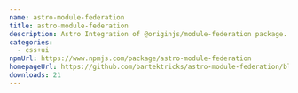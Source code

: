 ```yaml
---
name: astro-module-federation
title: astro-module-federation
description: Astro Integration of @originjs/module-federation package.
categories:
  - css+ui
npmUrl: https://www.npmjs.com/package/astro-module-federation
homepageUrl: https://github.com/bartektricks/astro-module-federation/blob/main/package/README.md
downloads: 21
---
```

